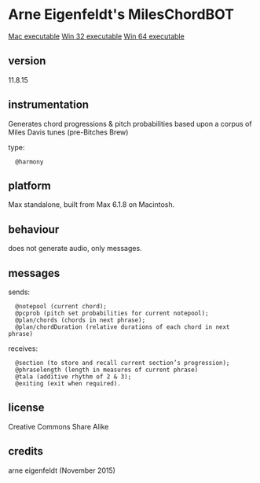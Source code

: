 # Arne Eigenfeldt's MilesChordBOT #

[Mac executable](https://www.sfu.ca/musebots/Musebot_Test_Suite/Musebots/Harmony_generators/ae_MilesChordBOT.zip)
[Win 32 executable](https://www.sfu.ca/musebots/Musebot_Test_Suite/Musebots_Win32/Harmony_generators/ae_MilesChordBOT_w32.zip)
[Win 64 executable](https://www.sfu.ca/musebots/Musebot_Test_Suite/Musebots_Win64/Harmony_generators/ae_MilesChordBOT_w64.zip)

## version ##

11.8.15

## instrumentation ##

Generates chord progressions & pitch probabilities based upon a corpus of Miles Davis tunes (pre-Bitches Brew)

type:

      @harmony

## platform ##

Max standalone, built from Max 6.1.8 on Macintosh.

## behaviour ##

does not generate audio, only messages.

## messages ##

sends:

      @notepool (current chord);
      @pcprob (pitch set probabilities for current notepool);
      @plan/chords (chords in next phrase);
      @plan/chordDuration (relative durations of each chord in next phrase)

receives:

      @section (to store and recall current section’s progression);
      @phraselength (length in measures of current phrase)
      @tala (additive rhythm of 2 & 3);
      @exiting (exit when required).

## license ##

Creative Commons Share Alike

## credits ##

arne eigenfeldt (November 2015)
